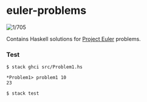 # euler-problems

![1/705](https://img.shields.io/badge/Solved-1%20%2F%20705-red)

Contains Haskell solutions for [Project Euler](https://projecteuler.net)
problems.

### Test

```
$ stack ghci src/Problem1.hs

*Problem1> problem1 10
23

$ stack test
```
